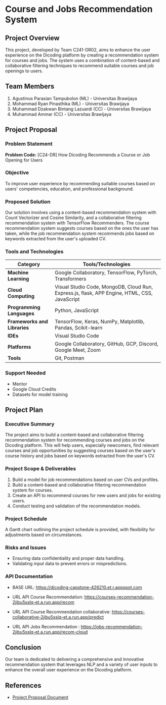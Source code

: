 # Course and Jobs Recommendation System

## Project Overview

This project, developed by Team C241-DR02, aims to enhance the user experience on the Dicoding platform by creating a recommendation system for courses and jobs. The system uses a combination of content-based and collaborative filtering techniques to recommend suitable courses and job openings to users.

## Team Members

1. Agustinus Parasian Tampubolon (ML) - Universitas Brawijaya
2. Mohammad Ryan Pinasthika (ML) - Universitas Brawijaya
3. Muhammad Dzakwan Bintang Lazuardi (CC) - Universitas Brawijaya
4. Muhammad Ammar (CC) - Universitas Brawijaya

## Project Proposal

### Problem Statement

**Problem Code:** [C24-DR] How Dicoding Recommends a Course or Job Opening for Users

### Objective

To improve user experience by recommending suitable courses based on users' competencies, education, and professional background.

### Proposed Solution

Our solution involves using a content-based recommendation system with Count Vectorizer and Cosine Similarity, and a collaborative filtering recommendation system with TensorFlow Recommenders. The course recommendation system suggests courses based on the ones the user has taken, while the job recommendation system recommends jobs based on keywords extracted from the user's uploaded CV.

### Tools and Technologies

| Category               | Tools/Technologies                          |
|------------------------|---------------------------------------------|
| **Machine Learning**   | Google Collaboratory, TensorFlow, PyTorch, Transformers |
| **Cloud Computing**    | Visual Studio Code, MongoDB, Cloud Run, Express.js, flask, APP Engine, HTML, CSS, JavaScript |
| **Programming Languages** | Python, JavaScript                       |
| **Frameworks and Libraries** | TensorFlow, Keras, NumPy, Matplotlib, Pandas, Scikit-learn |
| **IDEs**               | Visual Studio Code                          |
| **Platforms**          | Google Collaboratory, GitHub, GCP, Discord, Google Meet, Zoom |
| **Tools**              | Git, Postman                                |

### Support Needed

- Mentor
- Google Cloud Credits
- Datasets for model training

## Project Plan

### Executive Summary

The project aims to build a content-based and collaborative filtering recommendation system for recommending courses and jobs on the Dicoding platform. This will help users, especially newcomers, find relevant courses and job opportunities by suggesting courses based on the user's course history and jobs based on keywords extracted from the user's CV.

### Project Scope & Deliverables

1. Build a model for job recommendations based on user CVs and profiles.
2. Build a content-based and collaborative filtering recommendation system for courses.
3. Create an API to recommend courses for new users and jobs for existing users.
4. Conduct testing and validation of the recommendation models.

### Project Schedule

A Gantt chart outlining the project schedule is provided, with flexibility for adjustments based on circumstances.

### Risks and Issues

- Ensuring data confidentiality and proper data handling.
- Validating input data to prevent errors or mispredictions.

### API Documentation

- BASE URL: https://dicoding-capstone-426210.et.r.appspot.com

- URL API Course Recommendation: https://courses-recommendation-2jibu5sslq-et.a.run.app/recom
- URL API Course Recommendation collaborative: https://courses-collaborative-2jibu5sslq-et.a.run.app/predict
- URL API Jobs Recommendation : https://jobs-recommendation-2jibu5sslq-et.a.run.app/recom-cloud

## Conclusion

Our team is dedicated to delivering a comprehensive and innovative recommendation system that leverages NLP and a variety of user inputs to enhance the overall user experience on the Dicoding platform.

## References

- [Project Proposal Document](https://docs.google.com/document/d/1XWMp_uGlB8YRXHtSMZhuzViGAwmOs8k9hZKKVZTt2fg/edit?usp=sharing&authuser=2)
